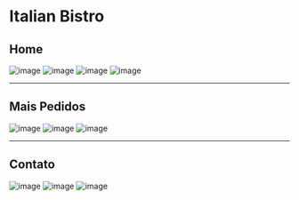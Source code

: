 <h1> Italian Bistro </h1>

<h2>Home</h2>

![image](https://user-images.githubusercontent.com/107892258/185184732-ba6d8772-d701-4790-836c-e963da69784b.png)
![image](https://user-images.githubusercontent.com/107892258/185184884-976bd6db-1150-4156-9d14-e8d6993a76da.png)
![image](https://user-images.githubusercontent.com/107892258/185185079-2cbd41b8-0f3c-40e4-a040-c293c87ba2b4.png)
![image](https://user-images.githubusercontent.com/107892258/185185113-5099622d-5cdd-4833-af40-f36502ca93b9.png)


<hr>

<h2>Mais Pedidos</h2>

![image](https://user-images.githubusercontent.com/107892258/185185272-53491308-3a24-4410-a638-07bc1d8dd2e8.png)
![image](https://user-images.githubusercontent.com/107892258/185185317-c9fb6eb8-c84f-4210-a579-4b85abcf57dd.png)
![image](https://user-images.githubusercontent.com/107892258/185185365-cbbca75e-1755-4f5b-b2b1-38a159182234.png)

<hr>

<h2>Contato</h2>

![image](https://user-images.githubusercontent.com/107892258/185185444-5d3d9741-afc9-4090-b52c-619679fd925a.png)
![image](https://user-images.githubusercontent.com/107892258/185185520-27c2cde0-f3a8-4cbd-8a14-2d1af351a318.png)
![image](https://user-images.githubusercontent.com/107892258/185185554-10653430-eb2e-4bcf-8df9-25f46bcf7ae3.png)

